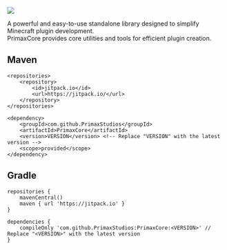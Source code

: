 [![](https://jitpack.io/v/PrimaxStudios/PrimaxCore.svg)](https://jitpack.io/#PrimaxStudios/PrimaxCore)

A powerful and easy-to-use standalone library designed to simplify Minecraft plugin development.  
PrimaxCore provides core utilities and tools for efficient plugin creation.

## Maven

```
<repositories>
    <repository>
        <id>jitpack.io</id>
        <url>https://jitpack.io/</url>
    </repository>
</repositories>
```

```
<dependency>
    <groupId>com.github.PrimaxStudios</groupId>
    <artifactId>PrimaxCore</artifactId>
    <version>VERSION</version> <!-- Replace "VERSION" with the latest version -->
    <scope>provided</scope>
</dependency>
```

## Gradle

```
repositories {
    mavenCentral()
    maven { url 'https://jitpack.io' }
}
```

```
dependencies {
    compileOnly 'com.github.PrimaxStudios:PrimaxCore:<VERSION>' // Replace "<VERSION>" with the latest version
}
```
